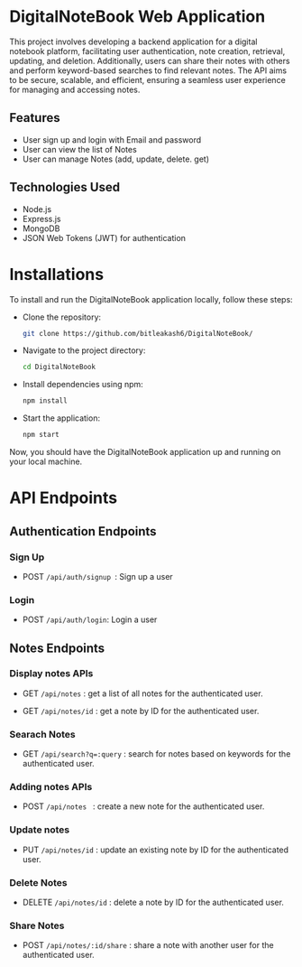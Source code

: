 # DigitalNoteBook Web Application

This project involves developing a backend application for a digital notebook platform, facilitating user authentication, note creation, retrieval, updating, and deletion. Additionally, users can share their notes with others and perform keyword-based searches to find relevant notes. The API aims to be secure, scalable, and efficient, ensuring a seamless user experience for managing and accessing notes.

## Features
- User sign up and login with Email and password
- User can view the list of Notes
- User can manage Notes (add, update, delete. get)

## Technologies Used
- Node.js
- Express.js
- MongoDB
- JSON Web Tokens (JWT) for authentication

# Installations

To install and run the DigitalNoteBook application locally, follow these steps:

- Clone the repository:
    ```bash
    git clone https://github.com/bitleakash6/DigitalNoteBook/
    ```

- Navigate to the project directory:
    ```bash
    cd DigitalNoteBook
    ```

- Install dependencies using npm:
    ```bash
    npm install
    ```

- Start the application:
    ```bash
    npm start
    ```

Now, you should have the DigitalNoteBook application up and running on your local machine.


# API Endpoints
## Authentication Endpoints
### Sign Up
- POST `/api/auth/signup `: Sign up a user
### Login
- POST `/api/auth/login`: Login a user

## Notes Endpoints
### Display notes APIs
- GET `/api/notes` : get a list of all notes for the authenticated user.

- GET `/api/notes/id` : get a note by ID for the authenticated user.

### Searach Notes 
- GET `/api/search?q=:query` : search for notes based on keywords for the authenticated user.

### Adding notes APIs
- POST `/api/notes ` : create a new note for the authenticated user.

### Update notes
- PUT `/api/notes/id` : update an existing note by ID for the authenticated user.

### Delete Notes
- DELETE `/api/notes/id` : delete a note by ID for the authenticated user.

### Share Notes 
- POST `/api/notes/:id/share` : share a note with another user for the authenticated user.



